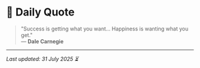 # 📜 Daily Quote

> "Success is getting what you want... Happiness is wanting what you get."  
> — **Dale Carnegie**

---

_Last updated: 31 July 2025 ⏳_
